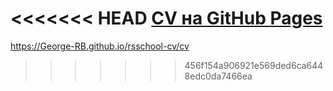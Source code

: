 <<<<<<< HEAD
[CV на GitHub Pages](https://George-RB.github.io/rsschool-cv/cv)
=======
https://George-RB.github.io/rsschool-cv/cv
>>>>>>> 456f154a906921e569ded6ca6448edc0da7466ea
